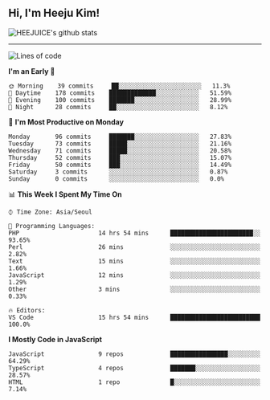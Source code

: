 ## Hi, I'm Heeju Kim!

![HEEJUICE's github stats](https://github-readme-stats.vercel.app/api?username=HEEJUICE&show_icons=true)

---
<!--START_SECTION:waka-->
![Lines of code](https://img.shields.io/badge/From%20Hello%20World%20I%27ve%20Written-19.7%20million%20lines%20of%20code-blue)

**I'm an Early 🐤** 

```text
🌞 Morning    39 commits     ██░░░░░░░░░░░░░░░░░░░░░░░   11.3% 
🌆 Daytime    178 commits    █████████████░░░░░░░░░░░░   51.59% 
🌃 Evening    100 commits    ███████░░░░░░░░░░░░░░░░░░   28.99% 
🌙 Night      28 commits     ██░░░░░░░░░░░░░░░░░░░░░░░   8.12%

```
📅 **I'm Most Productive on Monday** 

```text
Monday       96 commits     ███████░░░░░░░░░░░░░░░░░░   27.83% 
Tuesday      73 commits     █████░░░░░░░░░░░░░░░░░░░░   21.16% 
Wednesday    71 commits     █████░░░░░░░░░░░░░░░░░░░░   20.58% 
Thursday     52 commits     ███░░░░░░░░░░░░░░░░░░░░░░   15.07% 
Friday       50 commits     ███░░░░░░░░░░░░░░░░░░░░░░   14.49% 
Saturday     3 commits      ░░░░░░░░░░░░░░░░░░░░░░░░░   0.87% 
Sunday       0 commits      ░░░░░░░░░░░░░░░░░░░░░░░░░   0.0%

```


📊 **This Week I Spent My Time On** 

```text
⌚︎ Time Zone: Asia/Seoul

💬 Programming Languages: 
PHP                      14 hrs 54 mins      ███████████████████████░░   93.65% 
Perl                     26 mins             ░░░░░░░░░░░░░░░░░░░░░░░░░   2.82% 
Text                     15 mins             ░░░░░░░░░░░░░░░░░░░░░░░░░   1.66% 
JavaScript               12 mins             ░░░░░░░░░░░░░░░░░░░░░░░░░   1.29% 
Other                    3 mins              ░░░░░░░░░░░░░░░░░░░░░░░░░   0.33%

🔥 Editors: 
VS Code                  15 hrs 54 mins      █████████████████████████   100.0%

```

**I Mostly Code in JavaScript** 

```text
JavaScript               9 repos             ████████████████░░░░░░░░░   64.29% 
TypeScript               4 repos             ███████░░░░░░░░░░░░░░░░░░   28.57% 
HTML                     1 repo              █░░░░░░░░░░░░░░░░░░░░░░░░   7.14%

```



<!--END_SECTION:waka-->
